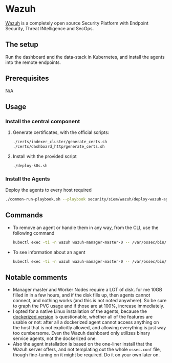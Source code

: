 # Wazuh

[Wazuh](https://wazuh.com/) is a completely open source Security Platform with Endpoint Security, Threat INtelligence and SecOps.

## The setup

Run the dashboard and the data-stack in Kubernetes, and install the agents into the remote endpoints.

## Prerequisites

N/A

## Usage

### Install the central component

1. Generate certificates, with the official scripts:

    ```bash
    ./certs/indexer_cluster/generate_certs.sh
    ./certs/dashboard_http/generate_certs.sh
    ```

2. Install with the provided script

    ```bash
    ./deploy-k8s.sh
    ```

### Install the Agents

Deploy the agents to every host required

```bash
./common-run-playbook.sh --playbook security/siem/wazuh/deploy-wazuh-agent.yaml --no-check
```

## Commands

- To remove an agent or handle them in any way, from the CLI, use the following command

    ```bash
    kubectl exec -ti -n wazuh wazuh-manager-master-0 -- /var/ossec/bin/manage_agents
    ```

- To see information about an agent

    ```bash
    kubectl exec -ti -n wazuh wazuh-manager-master-0 -- /var/ossec/bin/agent_control -i <AGENT_ID>
    ```

## Notable comments

- Manager master and Worker Nodes require a LOT of disk. for me 10GB filled in in a few hours, and if the disk fills up, then agents cannot connect, and nothing works (and this is not noted anywhere). So be sure to graph the PVC usage and if those are at 100%, increase immediately.
- I opted for a native Linux installation of the agents, because the [dockerized version](https://github.com/wazuh/wazuh-docker) is questionable, whether all of the features are usable or not: after all a dockerized agent cannot access anything on the host that is not explicitly allowed, and allowing everything is just way too cumbersome. Even the Wazuh dashboard only utilizes binary service agents, not the dockerized one.
- Also the agent installation is based on the one-liner install that the Wazuh server offers, and not templating out the whole `ossec.conf` file, though fine-tuning on it might be required. Do it on your own later on.
